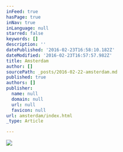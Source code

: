 ```yaml
---
inFeed: true
hasPage: true
inNav: true
inLanguage: null
starred: false
keywords: []
description: ''
datePublished: '2016-02-23T16:58:10.182Z'
dateModified: '2016-02-23T16:57:57.982Z'
title: Amsterdam
author: []
sourcePath: _posts/2016-02-22-amsterdam.md
published: true
authors: []
publisher:
  name: null
  domain: null
  url: null
  favicon: null
url: amsterdam/index.html
_type: Article

---
```

![](https://the-grid-user-content.s3-us-west-2.amazonaws.com/5fef400f-ea6d-4558-9f93-7fb86704a539.jpg)